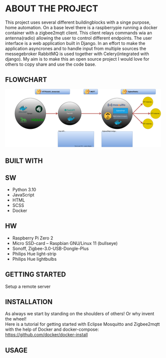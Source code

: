# ABOUT THE PROJECT
This project uses several different buildingblocks with a singe purpose, home automation.
On a base level there is a raspberrypie running a docker container with a zigbee2mqtt client.
This client relays commands wia an antenna(radio) allowing the user to control different endpoints.
The user interface is a web application built in Django. In an effort to make the application
asyncrones and to handle input from multiple sources the messegebroker RabbitMQ is used
together with Celery(integrated with django). My aim is to make this an open source project
I would love for others to copy share and use the code base.

## FLOWCHART


![flowchart](app.drawio.svg)

## BUILT WITH

## SW
- Python 3.10
- JavaScript
- HTML
- SCSS
- Docker

## HW
- Raspberry Pi Zero 2
- Micro SSD-card – Raspbian GNU/Linux 11 (bullseye)
- Sonoff, Zigbee-3.0-USB-Dongle-Plus
- Philips Hue light-strip
- Philips Hue lightbulbs


## GETTING STARTED
Setup a remote server

## INSTALLATION
As always we start by standing on the shoulders of others! Or why invent the wheel! <br>
Here is a tutorial for getting started with Eclipse Mosquitto and Zigbee2mqtt with the
help of Docker and docker-compose: <https://github.com/docker/docker-install>
## USAGE